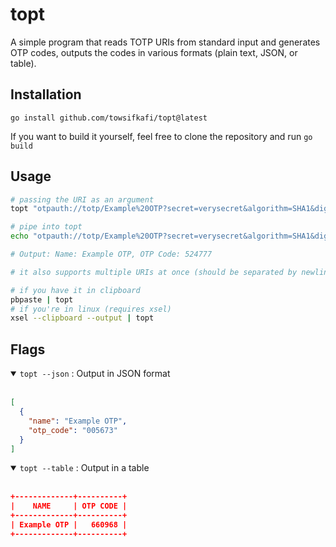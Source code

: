 # topt
A simple program that reads TOTP URIs from standard input and generates OTP codes, outputs the codes in various formats (plain text, JSON, or table). 

## Installation
```
go install github.com/towsifkafi/topt@latest
```
If you want to build it yourself, feel free to clone the repository and run `go build`

## Usage

```sh
# passing the URI as an argument
topt "otpauth://totp/Example%20OTP?secret=verysecret&algorithm=SHA1&digits=6&period=30"

# pipe into topt
echo "otpauth://totp/Example%20OTP?secret=verysecret&algorithm=SHA1&digits=6&period=30" | topt

# Output: Name: Example OTP, OTP Code: 524777

# it also supports multiple URIs at once (should be separated by newlines)

# if you have it in clipboard
pbpaste | topt
# if you're in linux (requires xsel)
xsel --clipboard --output | topt
```

## Flags
<details open>
  <summary><code>topt --json</code> : Output in JSON format</summary>
<br>

```json
[
  {
    "name": "Example OTP",
    "otp_code": "005673"
  }
]
```
</details>

<details open>
  <summary><code>topt --table</code> : Output in a table</summary>
<br>

```json
+-------------+----------+
|    NAME     | OTP CODE |
+-------------+----------+
| Example OTP |   660968 |
+-------------+----------+
```
</details>

